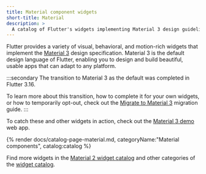 ```yaml
---
title: Material component widgets
short-title: Material
description: > 
  A catalog of Flutter's widgets implementing Material 3 design guidelines.
---
```


Flutter provides a variety of visual, behavioral, and motion-rich widgets
that implement the [Material 3][] design specification.
Material 3 is the default design language of Flutter,
enabling you to design and build beautiful, usable apps
that can adapt to any platform.

:::secondary
The transition to Material 3 as the default was
completed in Flutter 3.16.

To learn more about this transition, how to complete it for your own widgets,
or how to temporarily opt-out, check out
the [Migrate to Material 3][] migration guide.
:::

To catch these and other widgets in action,
check out the [Material 3 demo][] web app.

[Material 3]: https://m3.material.io/get-started
[Migrate to Material 3]: /release/breaking-changes/material-3-migration
[Material 3 demo]: https://flutter.github.io/samples/web/material_3_demo/

{% render docs/catalog-page-material.md, categoryName:"Material components", catalog:catalog %}

Find more widgets in the [Material 2 widget catalog][]
and other categories of the [widget catalog][].

[Material 2 widget catalog]: /ui/widgets/material2
[widget catalog]: /ui/widgets
